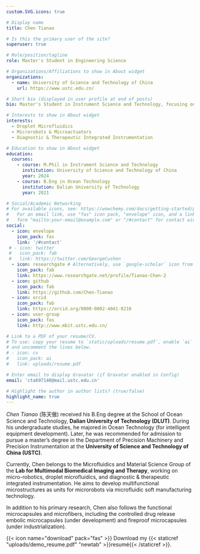 ```yaml
---
custom.SVG.icons: true

# Display name
title: Chen Tianao

# Is this the primary user of the site?
superuser: true

# Role/position/tagline
role: Master's Student in Engineering Science

# Organizations/Affiliations to show in About widget
organizations:
  - name: University of Science and Technology of China
    url: https://www.ustc.edu.cn/

# Short bio (displayed in user profile at end of posts)
bio: Master's Student in Instrument Science and Technology, focusing on the research of micro-robotics and droplet microfluidics.

# Interests to show in About widget
interests:
  - Droplet Microfluidics
  - Microrobots & Microactuators
  - Diagnostic & Therapeutic Integrated Instrumentation

# Education to show in About widget
education:
  courses:
    - course: M.Phil in Instrument Science and Technology
      institution: University of Science and Technology of China
      year: 2024
    - course: B.Eng in Ocean Technology
      institution: Dalian University of Technology
      year: 2021

# Social/Academic Networking
# For available icons, see: https://wowchemy.com/docs/getting-started/page-builder/#icons
#   For an email link, use "fas" icon pack, "envelope" icon, and a link in the
#   form "mailto:your-email@example.com" or "/#contact" for contact widget.
social:
  - icon: envelope
    icon_pack: fas
    link: '/#contact'
 # - icon: twitter
 #   icon_pack: fab
 #   link: https://twitter.com/GeorgeCushen
  - icon: researchgate # Alternatively, use `google-scholar` icon from `ai` icon pack
    icon_pack: fab
    link: https://www.researchgate.net/profile/Tianao-Chen-2
  - icon: github
    icon_pack: fab
    link: https://github.com/Chen-Tianao
  - icon: orcid
    icon_pack: fab
    link: https://orcid.org/0000-0002-4041-0210
  - icon: user-group
    icon_pack: fas
    link: http://www.mbit.ustc.edu.cn/

# Link to a PDF of your resume/CV.
# To use: copy your resume to `static/uploads/resume.pdf`, enable `ai` icons in `params.toml`,
# and uncomment the lines below.
# - icon: cv
#   icon_pack: ai
#   link: uploads/resume.pdf

# Enter email to display Gravatar (if Gravatar enabled in Config)
email: 'cta697140@mail.ustc.edu.cn'

# Highlight the author in author lists? (true/false)
highlight_name: true
---
```

*Chen Tianao* (陈天傲) received his B.Eng degree at the School of Ocean Science and Technology, **Dalian University of Technology (DLUT)**. During his undergraduate studies, he majored in Ocean Technology (for intelligent equipment development). Later, he was recommended for admission to pursue a master’s degree in the Department of Precision Machinery and Precision Instrumentation at the **University of Science and Technology of China (USTC)**.

Currently, Chen belongs to the Microfluidics and Material Science Group of the **Lab for Multimodal Biomedical Imaging and Therapy**, working on micro-robotics, droplet microfluidics, and diagnostic & therapeutic integrated instrumentation. He aims to develop multifunctional microstructures as units for microrobots via microfluidic soft manufacturing technology.

In addition to his primary research, Chen also follows the functional microcapsules and microfibers, including the controlled drug release embolic microcapsules (under development) and fireproof microcapsules (under industrialization).

{{< icon name="download" pack="fas" >}} Download my {{< staticref "uploads/demo_resume.pdf" "newtab" >}}resumé{{< /staticref >}}.
